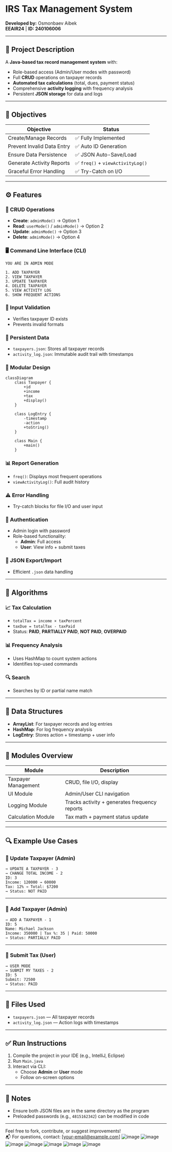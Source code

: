 ﻿# IRS Tax Management System

**Developed by:** Osmonbaev Aibek  
**EEAIR24** | **ID: 240106006**

---

## 📘 Project Description

A **Java-based tax record management system** with:

- Role-based access (Admin/User modes with password)
- Full **CRUD** operations on taxpayer records
- **Automated tax calculations** (total, dues, payment status)
- Comprehensive **activity logging** with frequency analysis
- Persistent **JSON storage** for data and logs

---

## 🎯 Objectives

| Objective                     | Status                      |
|------------------------------|-----------------------------|
| Create/Manage Records         | ✅ Fully Implemented         |
| Prevent Invalid Data Entry    | ✅ Auto ID Generation        |
| Ensure Data Persistence       | ✅ JSON Auto-Save/Load       |
| Generate Activity Reports     | ✅ `freq()` + `viewActivityLog()` |
| Graceful Error Handling       | ✅ Try-Catch on I/O          |

---

## ⚙️ Features

### 🔄 CRUD Operations

- **Create**: `adminMode()` → Option 1
- **Read**: `userMode()` / `adminMode()` → Option 2
- **Update**: `adminMode()` → Option 3
- **Delete**: `adminMode()` → Option 4

### 🖥️ Command Line Interface (CLI)

```
YOU ARE IN ADMIN MODE

1. ADD TAXPAYER  
2. VIEW TAXPAYER  
3. UPDATE TAXPAYER  
4. DELETE TAXPAYER  
5. VIEW ACTIVITY LOG  
6. SHOW FREQUENT ACTIONS  
```

### 🧪 Input Validation

- Verifies taxpayer ID exists
- Prevents invalid formats

### 💾 Persistent Data

- `taxpayers.json`: Stores all taxpayer records
- `activity_log.json`: Immutable audit trail with timestamps

### 🧩 Modular Design

```
classDiagram
    class Taxpayer {
        +id
        +income
        +tax
        +display()
    }

    class LogEntry {
        -timestamp
        -action
        +toString()
    }

    class Main {
        +main()
    }
```

### 📊 Report Generation

- `freq()`: Displays most frequent operations
- `viewActivityLog()`: Full audit history

### ⚠️ Error Handling

- Try-catch blocks for file I/O and user input

### 🔐 Authentication

- Admin login with password
- Role-based functionality:
  - **Admin**: Full access
  - **User**: View info + submit taxes

### 🔄 JSON Export/Import

- Efficient `.json` data handling

---

## 🧠 Algorithms

### 📈 Tax Calculation

- `totalTax = income × taxPercent`
- `taxDue = totalTax - taxPaid`
- Status: **PAID**, **PARTIALLY PAID**, **NOT PAID**, **OVERPAID**

### 📊 Frequency Analysis

- Uses HashMap to count system actions
- Identifies top-used commands

### 🔍 Search

- Searches by ID or partial name match

---

## 💾 Data Structures

- **ArrayList**: For taxpayer records and log entries
- **HashMap**: For log frequency analysis
- **LogEntry**: Stores action + timestamp + user info

---

## 🧩 Modules Overview

| Module                | Description                                    |
|-----------------------|------------------------------------------------|
| Taxpayer Management   | CRUD, file I/O, display                        |
| UI Module             | Admin/User CLI navigation                     |
| Logging Module        | Tracks activity + generates frequency reports |
| Calculation Module    | Tax math + payment status update              |

---

## 🔍 Example Use Cases

### 🧪 Update Taxpayer (Admin)

```
→ UPDATE A TAXPAYER - 3  
→ CHANGE TOTAL INCOME - 2  
ID: 3  
Income: 120000 → 60000  
Tax: 12% → Total: $7200  
→ Status: NOT PAID
```

---

### 🧪 Add Taxpayer (Admin)

```
→ ADD A TAXPAYER - 1  
ID: 5  
Name: Michael Jackson  
Income: 350000 | Tax %: 35 | Paid: 50000  
→ Status: PARTIALLY PAID
```

---

### 🧪 Submit Tax (User)

```
→ USER MODE  
→ SUBMIT MY TAXES - 2  
ID: 5  
Submit: 72500  
→ Status: PAID
```

---

## 📁 Files Used

- `taxpayers.json` — All taxpayer records  
- `activity_log.json` — Action logs with timestamps  

---

## ✅ Run Instructions

1. Compile the project in your IDE (e.g., IntelliJ, Eclipse)
2. Run `Main.java`
3. Interact via CLI:
   - Choose **Admin** or **User** mode
   - Follow on-screen options

---

## 📌 Notes

- Ensure both JSON files are in the same directory as the program
- Preloaded passwords (e.g., `4815162342`) can be modified in code

---

Feel free to fork, contribute, or suggest improvements!  
📬 For questions, contact: [your-email@example.com]
![image](https://github.com/user-attachments/assets/9755ade3-89af-433e-b4df-270550a02fbe)
![image](https://github.com/user-attachments/assets/255b155e-b9a1-4f4d-80df-38a49106fbb3)
![image](https://github.com/user-attachments/assets/f5774cfb-6b9b-47fe-ad78-f52379da9985)
![image](https://github.com/user-attachments/assets/3e44facd-9dda-443e-a089-e233ff701aa5)
![image](https://github.com/user-attachments/assets/b9bbcf05-3c9f-4a2d-b08b-ee2a0d87768c)
![image](https://github.com/user-attachments/assets/0daeca0b-8397-4a74-bf52-e06da715da34)
![image](https://github.com/user-attachments/assets/85d72c87-a0ef-42b7-9d5a-899e2270b3b0)







